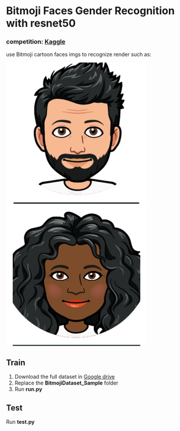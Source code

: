 # Bitmoji Faces Gender Recognition with resnet50

### competition: [Kaggle](https://www.kaggle.com/competitions/bitmoji-faces-gender-recognition)
use Bitmoji cartoon faces imgs to recognize render such as:

![male](https://raw.githubusercontent.com/Reloof/Bitmoji_Faces_Gender_Recognition_with_resnet-50/master/BitmojiDataset_Sample/trainimages/0000.jpg)
![female](https://raw.githubusercontent.com/Reloof/Bitmoji_Faces_Gender_Recognition_with_resnet-50/master/BitmojiDataset_Sample/trainimages/0001.jpg)

## Train
1. Download the full dataset in [Google drive](https://drive.google.com/drive/folders/1bluar6PRnUWPQ2C7MiHQFx6A6SJi6YRv?usp=share_link)  
2. Replace the **BitmojiDataset_Sample** folder
3. Run **run.py**

## Test
Run **test.py**